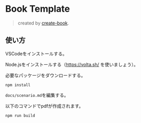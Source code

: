 # Book Template

> created by [create-book](https://github.com/vivliostyle/create-book).

## 使い方

VSCodeをインストールする。

Node.jsをインストールする（https://volta.sh/ を使いましょう）。

必要なパッケージをダウンロードする。

```
npm install
```

`docs/scenario.md`を編集する。

以下のコマンドでpdfが作成されます。

```
npm run build
```
